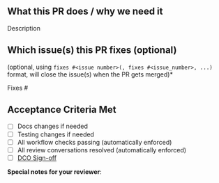 ## What this PR does / why we need it

Description

## Which issue(s) this PR fixes (optional)

(optional, using `fixes #<issue number>(, fixes #<issue_number>, ...)` format, will close the issue(s) when the PR gets merged)*

Fixes #

## Acceptance Criteria Met

- [ ] Docs changes if needed
- [ ] Testing changes if needed
- [ ] All workflow checks passing (automatically enforced)
- [ ] All review conversations resolved (automatically enforced)
- [ ] [DCO Sign-off](https://github.com/apps/dco)

**Special notes for your reviewer**: